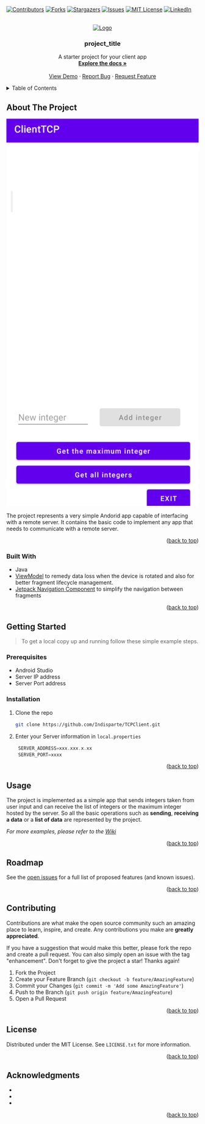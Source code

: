 <a name="readme-top"></a>

<!-- PROJECT SHIELDS -->
<!--
*** I'm using markdown "reference style" links for readability.
*** Reference links are enclosed in brackets [ ] instead of parentheses ( ).
*** See the bottom of this document for the declaration of the reference variables
*** for contributors-url, forks-url, etc. This is an optional, concise syntax you may use.
-->
[![Contributors][contributors-shield]][contributors-url]
[![Forks][forks-shield]][forks-url]
[![Stargazers][stars-shield]][stars-url]
[![Issues][issues-shield]][issues-url]
[![MIT License][license-shield]][license-url]
[![LinkedIn][linkedin-shield]][linkedin-url]



<!-- PROJECT LOGO -->
<br />
<div align="center">
  <a href="https://github.com/Indisparte/TCPClient">
    <img src="images/logo.png" alt="Logo" width="80" height="80">
  </a>

<h3 align="center">project_title</h3>

  <p align="center">
    A starter project for your client app
    <br />
    <a href="https://github.com/Indisparte/TCPClient/wiki"><strong>Explore the docs »</strong></a>
    <br />
    <br />
    <a href="https://github.com/Indisparte/TCPClient">View Demo</a>
    ·
    <a href="https://github.com/Indisparte/TCPClient/issues">Report Bug</a>
    ·
    <a href="https://github.com/Indisparte/TCPCLient/issues">Request Feature</a>
  </p>
</div>



<!-- TABLE OF CONTENTS -->
<details>
  <summary>Table of Contents</summary>
  <ol>
    <li>
      <a href="#about-the-project">About The Project</a>
      <ul>
        <li><a href="#built-with">Built With</a></li>
      </ul>
    </li>
    <li>
      <a href="#getting-started">Getting Started</a>
      <ul>
        <li><a href="#prerequisites">Prerequisites</a></li>
        <li><a href="#installation">Installation</a></li>
      </ul>
    </li>
    <li><a href="#usage">Usage</a></li>
    <li><a href="#roadmap">Roadmap</a></li>
    <li><a href="#contributing">Contributing</a></li>
    <li><a href="#license">License</a></li>
    <li><a href="#acknowledgments">Acknowledgments</a></li>
  </ol>
</details>



<!-- ABOUT THE PROJECT -->
## About The Project

[![Product Name Screen Shot][product-screenshot]](https://example.com)

The project represents a very simple Andorid app capable of interfacing with a remote server. It contains the basic code to implement any app that needs to communicate with a remote server.

<p align="right">(<a href="#readme-top">back to top</a>)</p>



### Built With

- Java
- [ViewModel](https://developer.android.com/topic/libraries/architecture/viewmodel) to remedy data loss when the device is rotated and also for better fragment lifecycle management.
- [Jetpack Navigation Component](https://developer.android.com/guide/navigation) to simplify the navigation between fragments

<p align="right">(<a href="#readme-top">back to top</a>)</p>



<!-- GETTING STARTED -->
## Getting Started

> To get a local copy up and running follow these simple example steps.

### Prerequisites
- Android Studio
- Server IP address
- Server Port address

### Installation

1. Clone the repo
   ```sh
   git clone https://github.com/Indisparte/TCPClient.git
   ```
3. Enter your Server information in `local.properties`
   ```gradle
    SERVER_ADDRESS=xxx.xxx.x.xx
    SERVER_PORT=xxxx
   ```

<p align="right">(<a href="#readme-top">back to top</a>)</p>



<!-- USAGE EXAMPLES -->
## Usage

The project is implemented as a simple app that sends integers taken from user input and can receive the list of integers or the maximum integer hosted by the server.
So all the basic operations such as **sending**, **receiving a data** or a **list of data** are represented by the project.

_For more examples, please refer to the [Wiki](https://github.com/Indisparte/TCPClient/wiki)_

<p align="right">(<a href="#readme-top">back to top</a>)</p>



<!-- ROADMAP -->
## Roadmap

See the [open issues](https://github.com/Indisparte/TCPClient/issues) for a full list of proposed features (and known issues).

<p align="right">(<a href="#readme-top">back to top</a>)</p>



<!-- CONTRIBUTING -->
## Contributing

Contributions are what make the open source community such an amazing place to learn, inspire, and create. Any contributions you make are **greatly appreciated**.

If you have a suggestion that would make this better, please fork the repo and create a pull request. You can also simply open an issue with the tag "enhancement".
Don't forget to give the project a star! Thanks again!

1. Fork the Project
2. Create your Feature Branch (`git checkout -b feature/AmazingFeature`)
3. Commit your Changes (`git commit -m 'Add some AmazingFeature'`)
4. Push to the Branch (`git push origin feature/AmazingFeature`)
5. Open a Pull Request

<p align="right">(<a href="#readme-top">back to top</a>)</p>



<!-- LICENSE -->
## License

Distributed under the MIT License. See `LICENSE.txt` for more information.

<p align="right">(<a href="#readme-top">back to top</a>)</p>


<!-- ACKNOWLEDGMENTS -->
## Acknowledgments

* []()
* []()
* []()

<p align="right">(<a href="#readme-top">back to top</a>)</p>



<!-- MARKDOWN LINKS & IMAGES -->
<!-- https://www.markdownguide.org/basic-syntax/#reference-style-links -->
[contributors-shield]: https://img.shields.io/github/contributors/Indisparte/TCPClient.svg?style=for-the-badge
[contributors-url]: https://github.com/Indisparte/TCPClient/graphs/contributors
[forks-shield]: https://img.shields.io/github/forks/Indisparte/TCPClient.svg?style=for-the-badge
[forks-url]: https://github.com/Indisparte/TCPClient/network/members
[stars-shield]: https://img.shields.io/github/stars/Indisparte/TCPClient.svg?style=for-the-badge
[stars-url]: https://github.com/Indisparte/TCPClient/stargazers
[issues-shield]: https://img.shields.io/github/issues/Indisparte/TCPClient.svg?style=for-the-badge
[issues-url]: https://github.com/Indisparte/TCPClient/issues
[license-shield]: https://img.shields.io/github/license/Indisparte/TCPClient.svg?style=for-the-badge
[license-url]: https://github.com/Indisparte/TCPClient/blob/master/LICENSE.txt
[linkedin-shield]: https://img.shields.io/badge/-LinkedIn-black.svg?style=for-the-badge&logo=linkedin&colorB=555
[linkedin-url]: https://linkedin.com/in/iamantoniodinuzzo
[product-screenshot]: images/screenshot.png
